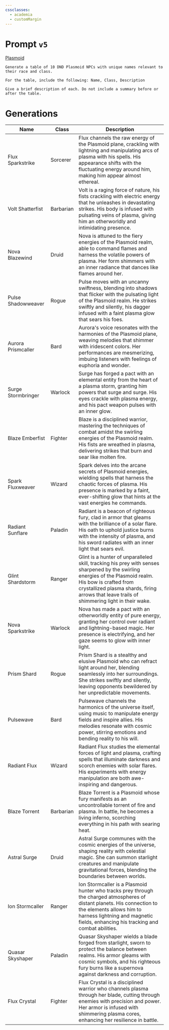 ```yaml
---
cssclasses:
  - academia
  - customMargin
---
```

# Prompt ``v5``
[Plasmoid](file:///D:\Documents\Notes\DND\DND\Quartz\DM\Homebrew\Sapient\Plasmoid)
```
Generate a table of 10 DND Plasmoid NPCs with unique names relevant to their race and class.

For the table, include the following: Name, Class, Description

Give a brief description of each. Do not include a summary before or after the table.
```

# Generations

| Name               | Class     | Description                                                                                                                                                                                                                                             |
| ------------------ | --------- | ------------------------------------------------------------------------------------------------------------------------------------------------------------------------------------------------------------------------------------------------------- |
| Flux Sparkstrike   | Sorcerer  | Flux channels the raw energy of the Plasmoid plane, crackling with lightning and manipulating arcs of plasma with his spells. His appearance shifts with the fluctuating energy around him, making him appear almost ethereal.                          |
| Volt Shatterfist   | Barbarian | Volt is a raging force of nature, his fists crackling with electric energy that he unleashes in devastating strikes. His body is infused with pulsating veins of plasma, giving him an otherworldly and intimidating presence.                          |
| Nova Blazewind     | Druid     | Nova is attuned to the fiery energies of the Plasmoid realm, able to command flames and harness the volatile powers of plasma. Her form shimmers with an inner radiance that dances like flames around her.                                             |
| Pulse Shadowweaver | Rogue     | Pulse moves with an uncanny swiftness, blending into shadows that flicker with the pulsating light of the Plasmoid realm. He strikes swiftly and silently, his dagger infused with a faint plasma glow that sears his foes.                             |
| Aurora Prismcaller | Bard      | Aurora's voice resonates with the harmonies of the Plasmoid plane, weaving melodies that shimmer with iridescent colors. Her performances are mesmerizing, imbuing listeners with feelings of euphoria and wonder.                                      |
| Surge Stormbringer | Warlock   | Surge has forged a pact with an elemental entity from the heart of a plasma storm, granting him powers that surge and surge. His eyes crackle with plasma energy, and his pact weapon pulses with an inner glow.                                        |
| Blaze Emberfist    | Fighter   | Blaze is a disciplined warrior, mastering the techniques of combat amidst the swirling energies of the Plasmoid realm. His fists are wreathed in plasma, delivering strikes that burn and sear like molten fire.                                        |
| Spark Fluxweaver   | Wizard    | Spark delves into the arcane secrets of Plasmoid energies, wielding spells that harness the chaotic forces of plasma. His presence is marked by a faint, ever-shifting glow that hints at the vast energies he commands.                                |
| Radiant Sunflare   | Paladin   | Radiant is a beacon of righteous fury, clad in armor that gleams with the brilliance of a solar flare. His oath to uphold justice burns with the intensity of plasma, and his sword radiates with an inner light that sears evil.                       |
| Glint Shardstorm   | Ranger    | Glint is a hunter of unparalleled skill, tracking his prey with senses sharpened by the swirling energies of the Plasmoid realm. His bow is crafted from crystallized plasma shards, firing arrows that leave trails of shimmering light in their wake. |
| Nova Sparkstrike   | Warlock   | Nova has made a pact with an otherworldly entity of pure energy, granting her control over radiant and lightning-based magic. Her presence is electrifying, and her gaze seems to glow with inner light.                                                |
| Prism Shard        | Rogue     | Prism Shard is a stealthy and elusive Plasmoid who can refract light around her, blending seamlessly into her surroundings. She strikes swiftly and silently, leaving opponents bewildered by her unpredictable movements.                              |
| Pulsewave          | Bard      | Pulsewave channels the harmonics of the universe itself, using music to manipulate energy fields and inspire allies. His melodies resonate with cosmic power, stirring emotions and bending reality to his will.                                        |
| Radiant Flux       | Wizard    | Radiant Flux studies the elemental forces of light and plasma, crafting spells that illuminate darkness and scorch enemies with solar flares. His experiments with energy manipulation are both awe-inspiring and dangerous.                            |
| Blaze Torrent      | Barbarian | Blaze Torrent is a Plasmoid whose fury manifests as an uncontrollable torrent of fire and plasma. In battle, he becomes a living inferno, scorching everything in his path with searing heat.                                                           |
| Astral Surge       | Druid     | Astral Surge communes with the cosmic energies of the universe, shaping reality with celestial magic. She can summon starlight creatures and manipulate gravitational forces, blending the boundaries between worlds.                                   |
| Ion Stormcaller    | Ranger    | Ion Stormcaller is a Plasmoid hunter who tracks prey through the charged atmospheres of distant planets. His connection to the elements allows him to harness lightning and magnetic fields, enhancing his tracking and combat abilities.               |
| Quasar Skyshaper   | Paladin   | Quasar Skyshaper wields a blade forged from starlight, sworn to protect the balance between realms. His armor gleams with cosmic symbols, and his righteous fury burns like a supernova against darkness and corruption.                                |
| Flux Crystal       | Fighter   | Flux Crystal is a disciplined warrior who channels plasma through her blade, cutting through enemies with precision and power. Her armor is infused with shimmering plasma cores, enhancing her resilience in battle.                                   |
